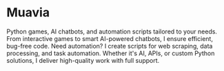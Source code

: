 # Muavia
Python games, AI chatbots, and automation scripts tailored to your needs. From interactive games to smart AI-powered chatbots, I ensure efficient, bug-free code. Need automation? I create scripts for web scraping, data processing, and task automation. Whether it's AI, APIs, or custom Python solutions, I deliver high-quality work with full support. 
